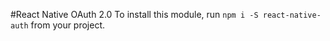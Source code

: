 #React Native OAuth 2.0
To install this module, run `npm i -S react-native-auth` from your project.

